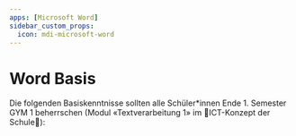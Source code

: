 ```yaml
---
apps: [Microsoft Word]
sidebar_custom_props:
  icon: mdi-microsoft-word
---
```


# Word Basis



Die folgenden Basiskenntnisse sollten alle Schüler*innen Ende 1. Semester GYM 1 beherrschen (Modul «Textverarbeitung 1» im 🚧ICT-Konzept der Schule🚧):

<Features/>
